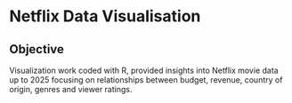# Netflix Data Visualisation

## Objective
Visualization work coded with R, provided insights into Netflix movie data up to 2025 focusing on relationships between budget, revenue, country of origin, genres and viewer ratings.


